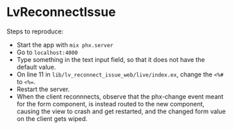 # LvReconnectIssue

Steps to reproduce:

  * Start the app with `mix phx.server`
  * Go to `localhost:4000`
  * Type something in the text input field, so that it does not have the default value.
  * On line 11 in `lib/lv_reconnect_issue_web/live/index.ex`,
  change the `<%#` to `<%=`.
  * Restart the server.
  * When the client reconnnects, observe that the phx-change event meant for the form component, is instead routed to
  the new component, causing the view to crash and get restarted, and the changed
  form value on the client gets wiped.
